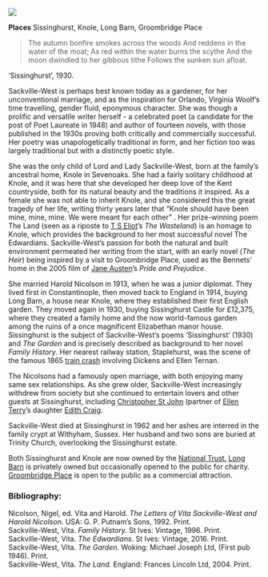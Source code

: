 <a href="https://dev.visual-essays.app"><img src="https://dev-visual-essays.netlify.app/images/ve-button.png"></a>
<param ve-config title="Vita Sackville-West (1892-1962)" author="Clare Nursey" layout="vtl" banner="https://upload.wikimedia.org/wikipedia/commons/d/db/Sissinghurst_Castle%2C_Biddenden_Road%2C_Sissinghurst%2C_Kent_-_geograph.org.uk_-_1387067.jpg" attribution="Oast House Archive / Sissinghurst Castle, Biddenden Road, Sissinghurst, Kent">
<param ve-entity eid="Q1971996" aliases="Sissinghurst">
<param ve-entity eid="Q1285144">
<param ve-entity eid="Q2204332">
<param ve-entity eid="Q1547383" aliases="Groombridge Place">

**Places** Sissinghurst, Knole, Long Barn, Groombridge Place

>The autumn bonfire smokes across the woods
And reddens in the water of the moat;
As red within the water burns the scythe 
And the moon dwindled to her gibbous tithe
	Follows the sunken sun afloat.

‘Sissinghurst’, 1930.
<param ve-map primary center="Q1971996" zoom="10">
<param ve-image url="https://raw.githubusercontent.com/kent-map/kent/develop/images/Sissinghurst%20Nursey.JPG" label="Sissinghurst Gardens, 2020" attribution="Clare Nursey">

Sackville-West is perhaps best known today as a gardener, for her unconventional marriage, and as the inspiration for Orlando, Virginia Woolf’s time travelling, gender fluid, eponymous character. She was though a prolific and versatile writer herself - a celebrated poet (a candidate for the post of Poet Laureate in 1948) and author of fourteen novels, with those published in the 1930s proving both critically and commercially successful. Her poetry was unapologetically traditional in form, and her fiction too was largely traditional but with a distinctly poetic style.
<param ve-map primary center="Q1971996" zoom="10">
<param ve-image url="https://raw.githubusercontent.com/kent-map/kent/develop/images/sissinghurstbookcover.jpg" label="image label" attribution="???">

She was the only child of Lord and Lady Sackville-West, born at the family’s ancestral home, Knole in Sevenoaks. She had a fairly solitary childhood at Knole, and it was here that she developed her deep love of the Kent countryside, both for its natural beauty and the traditions it inspired. As a female she was not able to inherit Knole, and she considered this the great tragedy of her life, writing thirty years later that “Knole should have been mine, mine, mine. We were meant for each other”  . Her prize-winning poem The Land (seen as a riposte to [T S Eliot](20c-eliot-biography)’s _The Wasteland_) is an homage to Knole, which provides the background to her most successful novel The Edwardians. Sackville-West’s passion for both the natural and built environment permeated her writing from the start, with an early novel (_The Heir_) being inspired by a visit to Groombridge Place, used as the Bennets’ home in the 2005 film of [Jane Austen](19c/19c-austen-biography)’s _Pride and Prejudice_. 
<param ve-map primary center="Q18160916" zoom="10">
<param ve-image url="https://upload.wikimedia.org/wikipedia/commons/a/a8/Groombridge_Place_and_Moat._-_geograph.org.uk_-_170963.jpg" label="Groombridge Place" attribution="Colin Smith / Groombridge Place and Moat">

She married Harold Nicolson in 1913, when he was a junior diplomat. They lived first in Constantinople, then moved back to England in 1914, buying Long Barn, a house near Knole, where they established their first English garden. They moved again in 1930, buying Sissinghurst Castle for £12,375, where they created a family home and the now world-famous garden among the ruins of a once magnificent Elizabethan manor house. Sissinghurst is the subject of Sackville-West’s poems ‘Sissinghurst’ (1930) and _The Garden_ and is precisely described as background to her novel _Family History_. Her nearest railway station, Staplehurst, was the scene of the famous 1865 [train crash]( /dickens/dickens-staplehurst) involving Dickens and Ellen Ternan.
<param ve-image url="https://raw.githubusercontent.com/kent-map/kent/develop/images/sissinghurstpostcard.jpg" label="Sissinghurst Castle" attribution="Carolyn Oulton">
<param ve-map primary center="Q1971996" zoom="10">

The Nicolsons had a famously open marriage, with both enjoying many same sex relationships. As she grew older, Sackville-West increasingly withdrew from society but she continued to entertain lovers and other guests at Sissinghurst, including [Christopher St John](20c-st-john-biography) (partner of [Ellen Terry](20c-terry-biography)’s daughter [Edith Craig](20c-craig-biography).  

Sackville-West died at Sissinghurst in 1962 and her ashes are interred in the family crypt at Withyham, Sussex. Her husband and two sons are buried at Trinity Church, overlooking the Sissinghurst estate.  
<param ve-image url="https://upload.wikimedia.org/wikipedia/commons/d/d4/Trinity_Church%2C_Sissinghurst_-_geograph.org.uk_-_1803168.jpg" label="Trinity Church, Sissinghurst" attribution="Nigel Chadwick, CC BY-SA 2.0 https://creativecommons.org/licenses/by-sa/2.0, via Wikimedia Commons">
<param ve-map primary center="Q283645" zoom="10">

Both Sissinghurst and Knole are now owned by the [National Trust.](https://www.nationaltrust.org.uk/) 
[Long Barn](https://en.wikipedia.org/wiki/Long_Barn) is privately owned but occasionally opened to the public for charity. 
[Groombridge Place](www.groombridgeplace.com) is open to the public as a commercial attraction. 



### Bibliography:
Nicolson, Nigel, ed. Vita and Harold. _The Letters of Vita Sackville-West and Harold Nicolson._ USA: G. P. Putnam’s Sons, 1992. Print.   
Sackville-West, Vita. _Family History._ St Ives: Vintage, 1996. Print.   
Sackville-West, Vita. _The Edwardians_. St Ives: Vintage, 2016. Print.  
Sackville-West, Vita. _The Garden._ Woking: Michael Joseph Ltd, (First pub 1946). Print.  
Sackville-West, Vita. _The Land._ England: Frances Lincoln Ltd, 2004. Print.  

